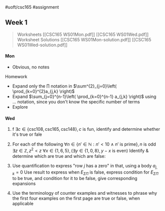 #uoft/csc165 #assignment 
## Week 1
> Worksheets
> 	[[CSC165 WS01Mon.pdf]]
> 	[[CSC165 WS01Wed.pdf]]
> Worksheet Solutions
> 	[[CSC165 WS01Mon-solution.pdf]]
> 	[[CSC165 WS01Wed-solution.pdf]]

#### Mon
- Obvious, no notes

Homework
- Expand only the $\prod$ notation in $\sum^{2}_{j=0}\left( \prod_{k=0}^{2}a_{j,k} \right)$
- Expand $\sum_{j=0}^{n-1}\left( \prod_{k=0}^{n-1} a_{j,k} \right)$ using $\dots$ notation, since you don't know the specific number of terms
- Explore 

#### Wed
1. f $\exists c \in \{ \text{csc108}, \text{csc165}, \text{csc148} \}, c \text{ is fun}$, identify and determine whether it's true or fale

2. For each of the following
		$\forall n\in \{ n'\in \mathbb{N}: n'<10  \ \land \ n' \text{ is prime} \}, n \text{ is odd}$
		$\exists z \in \mathbb{Z}, z^{2}<z$
		$\forall x\in \{ 1,6,5 \}, (\exists y\in \{ 1, 0, 8 \}, y-x \text{ is even})$
	Identify & determine which are true and which are false:
	
3. Use quantification to express "row $j$ has a zero" in that, using a body $a_{j,k}=0$
	Use result to express when $E_{\Sigma \Pi}$ is false, express condition for $E_{\Sigma \Pi}$ to be true, and condition for it to be false, give corresponding expansions

4. Use the terminology of counter examples and witnesses to phrase why the first four examples on the first page are true or false, when applicable